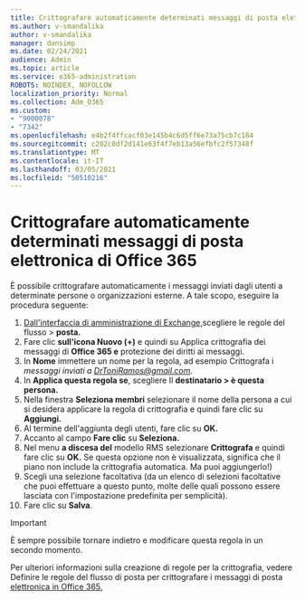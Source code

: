 ```yaml
---
title: Crittografare automaticamente determinati messaggi di posta elettronica di Office 365
ms.author: v-smandalika
author: v-smandalika
manager: dansimp
ms.date: 02/24/2021
audience: Admin
ms.topic: article
ms.service: o365-administration
ROBOTS: NOINDEX, NOFOLLOW
localization_priority: Normal
ms.collection: Adm_O365
ms.custom:
- "9000078"
- "7342"
ms.openlocfilehash: e4b2f4ffcacf03e145b4c6d5ff6e73a75cb7c184
ms.sourcegitcommit: c202c0df2d141e63f4f7eb13a56efbfc2f57348f
ms.translationtype: MT
ms.contentlocale: it-IT
ms.lasthandoff: 03/05/2021
ms.locfileid: "50510216"
---
```

# <a name="automatically-encrypt-certain-office-365-email-messages"></a>Crittografare automaticamente determinati messaggi di posta elettronica di Office 365

È possibile crittografare automaticamente i messaggi inviati dagli utenti a determinate persone o organizzazioni esterne. A tale scopo, eseguire la procedura seguente:

1. [Dall'interfaccia di amministrazione di Exchange,](https://outlook.office365.com/ecp/)scegliere le regole del flusso > **posta.** 
2. Fare clic **sull'icona Nuovo (+)** e quindi su Applica crittografia dei messaggi di **Office 365 e** protezione dei diritti ai messaggi.
3. In **Nome** immettere un nome per la regola, ad esempio Crittografa i *messaggi inviati a DrToniRamos@gmail.com.*
4. In **Applica questa regola se**, scegliere Il **destinatario > è questa persona.** 
5. Nella finestra **Seleziona membri** selezionare il nome della persona a cui si desidera applicare la regola di crittografia e quindi fare clic su **Aggiungi.** 
6. Al termine dell'aggiunta degli utenti, fare clic su **OK.**
7. Accanto al campo **Fare clic** su **Seleziona.** 
8. Nel menu **a discesa del** modello RMS selezionare **Crittografa** e quindi fare clic su **OK.** Se questa opzione non è visualizzata, significa che il piano non include la crittografia automatica. Ma puoi aggiungerlo!)
9. Scegli una selezione facoltativa (da un elenco di selezioni facoltative che puoi effettuare a questo punto, molte delle quali possono essere lasciata con l'impostazione predefinita per semplicità).
10. Fare clic su **Salva**.

> [!IMPORTANT]
> È sempre possibile tornare indietro e modificare questa regola in un secondo momento.

Per ulteriori informazioni sulla creazione di regole per la crittografia, vedere Definire le regole del flusso di posta per crittografare i messaggi di posta [elettronica in Office 365.](https://docs.microsoft.com/microsoft-365/compliance/define-mail-flow-rules-to-encrypt-email)

